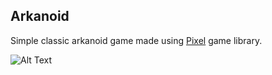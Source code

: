 ## Arkanoid
Simple classic arkanoid game made using [Pixel](http://github.com/faiface/pixel) game library.

![Alt Text](https://media.giphy.com/media/YO4oHFw30dcxEzGwcE/giphy.gif)
